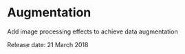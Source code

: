 # Augmentation

Add image processing effects to achieve data augmentation

Release date: 21 March 2018
